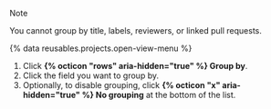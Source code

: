 > [!NOTE]
> You cannot group by title, labels, reviewers, or linked pull requests.

{% data reusables.projects.open-view-menu %}
1. Click **{% octicon "rows" aria-hidden="true" %} Group by**.
1. Click the field you want to group by.
1. Optionally, to disable grouping, click **{% octicon "x" aria-hidden="true" %} No grouping** at the bottom of the list.
